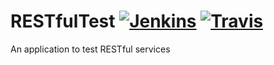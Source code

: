 # RESTfulTest [![Jenkins](https://michael1011.at/jenkins/buildStatus/icon?job=RESTfulTest)](https://michael1011.at/jenkins/job/RESTfulTest/) [![Travis](https://travis-ci.org/michael1011/RESTfulTest.svg?branch=master)](https://travis-ci.org/michael1011/RESTfulTest)
An application to test RESTful services